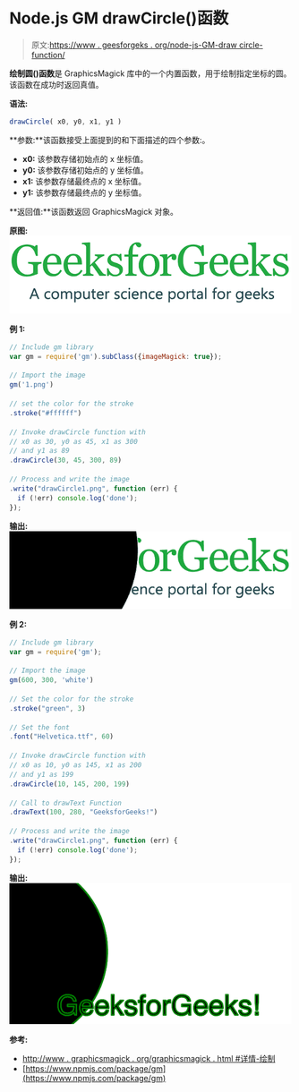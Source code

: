# Node.js GM drawCircle()函数

> 原文:[https://www . geesforgeks . org/node-js-GM-draw circle-function/](https://www.geeksforgeeks.org/node-js-gm-drawcircle-function/)

**绘制圆()函数**是 GraphicsMagick 库中的一个内置函数，用于绘制指定坐标的圆。该函数在成功时返回真值。

**语法:**

```js
drawCircle( x0, y0, x1, y1 )
```

**参数:**该函数接受上面提到的和下面描述的四个参数:。

*   **x0:** 该参数存储初始点的 x 坐标值。
*   **y0:** 该参数存储初始点的 y 坐标值。
*   **x1:** 该参数存储最终点的 x 坐标值。
*   **y1:** 该参数存储最终点的 y 坐标值。

**返回值:**该函数返回 GraphicsMagick 对象。

**原图:**
![](img/cc57d2786304222491542e08aad0db5b.png)

**例 1:**

```js
// Include gm library
var gm = require('gm').subClass({imageMagick: true});

// Import the image
gm('1.png')

// set the color for the stroke
.stroke("#ffffff")

// Invoke drawCircle function with
// x0 as 30, y0 as 45, x1 as 300
// and y1 as 89
.drawCircle(30, 45, 300, 89)

// Process and write the image 
.write("drawCircle1.png", function (err) {
  if (!err) console.log('done');
});
```

**输出:**
![](img/aac0d05f77d4bb435c8b75e3f27b629c.png)

**例 2:**

```js
// Include gm library
var gm = require('gm');

// Import the image
gm(600, 300, 'white')

// Set the color for the stroke
.stroke("green", 3)

// Set the font 
.font("Helvetica.ttf", 60)

// Invoke drawCircle function with
// x0 as 10, y0 as 145, x1 as 200
// and y1 as 199
.drawCircle(10, 145, 200, 199)

// Call to drawText Function
.drawText(100, 280, "GeeksforGeeks!")

// Process and write the image 
.write("drawCircle1.png", function (err) {
  if (!err) console.log('done');
});
```

**输出:**
![](img/121f8b176e238b5f9d9b3339facf0f78.png)

**参考:**

*   [http://www . graphicsmagick . org/graphicsmagick . html #详情-绘制](http://www.graphicsmagick.org/GraphicsMagick.html#details-draw)
*   [https://www.npmjs.com/package/gm](https://www.npmjs.com/package/gm)